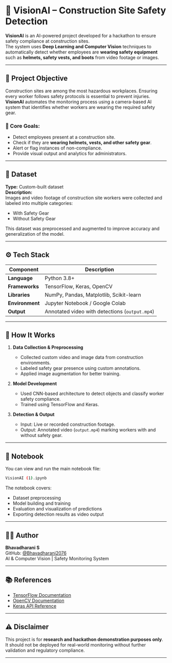 # 🦺 VisionAI – Construction Site Safety Detection

**VisionAI** is an AI-powered project developed for a hackathon to ensure safety compliance at construction sites.  
The system uses **Deep Learning and Computer Vision** techniques to automatically detect whether employees are **wearing safety equipment** such as **helmets, safety vests, and boots** from video footage or images.

---

## 🎯 Project Objective

Construction sites are among the most hazardous workplaces. Ensuring every worker follows safety protocols is essential to prevent injuries.  
**VisionAI** automates the monitoring process using a camera-based AI system that identifies whether workers are wearing the required safety gear.

### 🧠 Core Goals:
- Detect employees present at a construction site.
- Check if they are **wearing helmets, vests, and other safety gear**.
- Alert or flag instances of non-compliance.
- Provide visual output and analytics for administrators.

---

## 📂 Dataset

**Type:** Custom-built dataset  
**Description:**  
Images and video footage of construction site workers were collected and labeled into multiple categories:
- With Safety Gear  
- Without Safety Gear  

This dataset was preprocessed and augmented to improve accuracy and generalization of the model.

---

## ⚙️ Tech Stack

| Component | Description |
|------------|-------------|
| **Language** | Python 3.8+ |
| **Frameworks** | TensorFlow, Keras, OpenCV |
| **Libraries** | NumPy, Pandas, Matplotlib, Scikit-learn |
| **Environment** | Jupyter Notebook / Google Colab |
| **Output** | Annotated video with detections (`output.mp4`) |

---

## 🚀 How It Works

1. **Data Collection & Preprocessing**  
   - Collected custom video and image data from construction environments.  
   - Labeled safety gear presence using custom annotations.  
   - Applied image augmentation for better training.

2. **Model Development**  
   - Used CNN-based architecture to detect objects and classify worker safety compliance.  
   - Trained using TensorFlow and Keras.

3. **Detection & Output**  
   - Input: Live or recorded construction footage.  
   - Output: Annotated video (`output.mp4`) marking workers with and without safety gear.

---

## 🧾 Notebook

You can view and run the main notebook file:
```bash
VisionAI (1).ipynb
```

The notebook covers:
- Dataset preprocessing  
- Model building and training  
- Evaluation and visualization of predictions  
- Exporting detection results as video output

---

## 👩‍💻 Author

**Bhavadharani S**  
GitHub: [@Bhavadharani2076](https://github.com/Bhavadharani2076)  
AI & Computer Vision | Safety Monitoring System  

---

## 📚 References

- [TensorFlow Documentation](https://www.tensorflow.org/)  
- [OpenCV Documentation](https://docs.opencv.org/)  
- [Keras API Reference](https://keras.io/api/)

---

## ⚠️ Disclaimer

This project is for **research and hackathon demonstration purposes only**.  
It should not be deployed for real-world monitoring without further validation and regulatory compliance.

---
